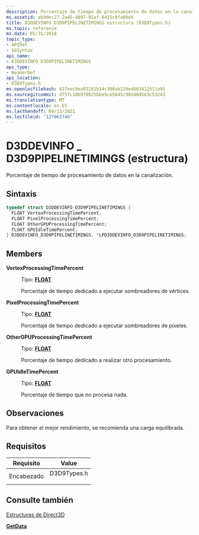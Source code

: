 ```yaml
---
description: Porcentaje de tiempo de procesamiento de datos en la canalización.
ms.assetid: eb9dec27-2e45-4897-92af-8415c8fa08d4
title: D3DDEVINFO_D3D9PIPELINETIMINGS estructura (D3D9Types.h)
ms.topic: reference
ms.date: 05/31/2018
topic_type:
- APIRef
- kbSyntax
api_name:
- D3DDEVINFO_D3D9PIPELINETIMINGS
api_type:
- HeaderDef
api_location:
- D3D9Types.h
ms.openlocfilehash: 627eec0ea93181b14c308ab229ed603412511a91
ms.sourcegitcommit: d75fc10b9f0825bbe5ce5045c90d4045e3c53243
ms.translationtype: MT
ms.contentlocale: es-ES
ms.lasthandoff: 09/13/2021
ms.locfileid: "127063746"
---
```

# <a name="d3ddevinfo_d3d9pipelinetimings-structure"></a>D3DDEVINFO \_ D3D9PIPELINETIMINGS (estructura)

Porcentaje de tiempo de procesamiento de datos en la canalización.

## <a name="syntax"></a>Sintaxis


```C++
typedef struct D3DDEVINFO_D3D9PIPELINETIMINGS {
  FLOAT VertexProcessingTimePercent;
  FLOAT PixelProcessingTimePercent;
  FLOAT OtherGPUProcessingTimePercent;
  FLOAT GPUIdleTimePercent;
} D3DDEVINFO_D3D9PIPELINETIMINGS, *LPD3DDEVINFO_D3D9PIPELINETIMINGS;
```



## <a name="members"></a>Members

<dl> <dt>

**VertexProcessingTimePercent**
</dt> <dd>

Tipo: **[ **FLOAT**](../winprog/windows-data-types.md)**

</dd> <dd>

Porcentaje de tiempo dedicado a ejecutar sombreadores de vértices.

</dd> <dt>

**PixelProcessingTimePercent**
</dt> <dd>

Tipo: **[ **FLOAT**](../winprog/windows-data-types.md)**

</dd> <dd>

Porcentaje de tiempo dedicado a ejecutar sombreadores de píxeles.

</dd> <dt>

**OtherGPUProcessingTimePercent**
</dt> <dd>

Tipo: **[ **FLOAT**](../winprog/windows-data-types.md)**

</dd> <dd>

Porcentaje de tiempo dedicado a realizar otro procesamiento.

</dd> <dt>

**GPUIdleTimePercent**
</dt> <dd>

Tipo: **[ **FLOAT**](../winprog/windows-data-types.md)**

</dd> <dd>

Porcentaje de tiempo que no procesa nada.

</dd> </dl>

## <a name="remarks"></a>Observaciones

Para obtener el mejor rendimiento, se recomienda una carga equilibrada.

## <a name="requirements"></a>Requisitos



| Requisito | Value |
|-------------------|----------------------------------------------------------------------------------------|
| Encabezado<br/> | <dl> <dt>D3D9Types.h</dt> </dl> |



## <a name="see-also"></a>Consulte también

<dl> <dt>

[Estructuras de Direct3D](dx9-graphics-reference-d3d-structures.md)
</dt> <dt>

[**GetData**](/windows/win32/api/d3d9helper/nf-d3d9helper-idirect3dquery9-getdata)
</dt> </dl>

 

 
